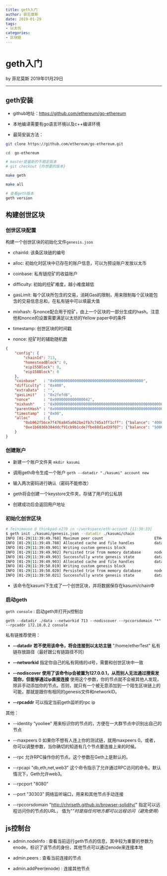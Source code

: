 ```yaml
---
title: geth入门
author: 菲尼莫斯
date: 2019-01-29
tags:
- 以太坊
categories:
- 区块链
---
```


# geth入门

by 菲尼莫斯 2019年01月29日

---

## geth安装

* github地址：https://github.com/ethereum/go-ethereum

* 本地编译需要有go语言环境以及c++编译环境

* 最简安装方法：
```bash
git clone https://github.com/ethereum/go-ethereum.git

cd  go-ethereum

# master是最新的不稳定版本
# git checkout {你想要的版本}

make geth

make all

# 查看geth版本
geth version
```

## 构建创世区块

### 创世区块配置

构建一个创世区块的初始化文件`genesis.json`

* chainId: 该条区块链的编号

* alloc: 初始化时区块中已存在的账户信息，可以为预设账户发放以太币

* coinbase: 私有链挖矿的收益账户

* difficulty: 初始的挖矿难度，越小难度越低

* gasLimit: 每个区块所包含的交易，消耗Gas的限制，用来限制每个区块能包含的交易信息总和，在私有链中可以填最大值

* mixhash: 与nonce配合用于挖矿，由上一个区块的一部分生成的hash。注意他和nonce的设置需要满足以太坊的Yellow paper中的条件

* timestamp: 创世区块的时间戳

* nonce: 挖矿时的辅助随机数

```json
{
    "config": {
        "chainId": 713,
        "homesteadBlock": 0,
        "eip155Block": 0,
        "eip158Block": 0
    },
    "coinbase"   : "0x0000000000000000000000000000000000000000",
    "difficulty" : "0x400",
    "extraData"  : "",
    "gasLimit"   : "0x2fefd8",
    "nonce"      : "0x0000000000000042",
    "mixhash"    : "0x0000000000000000000000000000000000000000000000000000000000000000",
    "parentHash" : "0x0000000000000000000000000000000000000000000000000000000000000000",
    "timestamp"  : "0x00",
    "alloc"      : {
        "0xb962f56ce7f476a845a062be2fb7c745a3ff1cff": {"balance": "4000000000000000000"},
        "0xe1b6036b384ddcf91cb9b1cde7fbe88d1ad39f07": {"balance": "5000000000000000000"}
    }
}

```

### 创建账户

* 新建一个账户文件夹 `mkdir kasumi`

* 调用geth命令生成一个账户 `geth --datadir "./kasumi" account new`

* 输入两次密码进行确认（密码不能修改）

* geth将会创建一个keystore文件夹，存储了用户的公私钥

* 创建成功后会返回用户地址

### 初始化创世区块

```bash
# feinimouse @ thinkpad-x270 in ~/workspace/eth-account [11:38:33]
$ geth init ./kasumi/genesis.json --datadir ./kasumi/chain
INFO [01-29|11:39:49.768] Maximum peer count                       ETH=25 LES=0 total=25
INFO [01-29|11:39:49.788] Allocated cache and file handles         database=/home/feinimouse/workspace/eth-account/kasumi/chain/geth/chaindata cache=16 handles=16
INFO [01-29|11:39:49.901] Writing custom genesis block
INFO [01-29|11:39:49.902] Persisted trie from memory database      nodes=3 size=409.00B time=234.956µs gcnodes=0 gcsize=0.00B gctime=0s livenodes=1 livesize=0.00B
INFO [01-29|11:39:49.903] Successfully wrote genesis state         database=chaindata                                                          hash=0e5c4c…bcf45a
INFO [01-29|11:39:49.903] Allocated cache and file handles         database=/home/feinimouse/workspace/eth-account/kasumi/chain/geth/lightchaindata cache=16 handles=16
INFO [01-29|11:39:50.019] Writing custom genesis block
INFO [01-29|11:39:50.020] Persisted trie from memory database      nodes=3 size=409.00B time=194.026µs gcnodes=0 gcsize=0.00B gctime=0s livenodes=1 livesize=0.00B
INFO [01-29|11:39:50.021] Successfully wrote genesis state         database=lightchaindata                                                          hash=0e5c4c…bcf45a
```

* 该命令在kasumi下生成了一个创世区块，并将数据保存在kasumi/chain中

### 启动geth

`geth console` : 启动geth并打开js控制台

`geth --datadir ./data --networkid 713 --nodiscover --rpccorsdomain "*" --rpcaddr 172.18.0.2 console`

私有链推荐使用：

* **--datadir** **若不使用该命令，将会连接到以太坊主链** "/home/etherTest" 私有链存放路径（最好跟公有链路径不同）

* **--networkid** 指定你自己的私有网络的id号，需要和创世区块中一致

* **--nodiscover** **使用了该命令ip会被置为127.0.0.1，从而别人无法通过搜索发现你，但能够通过ip直接连接** 使用这个参数，你的节点就不会被其他人发现，除非手动添加你的节点。否则，就只有一个被无意添加到一个陌生区块链上的可能，那就是跟你有相同的genesis文件和networkID。

* **--rpcaddr** 可以指定当前geth监听的rpc ip

其他：

* --identity “yooliee" 用来标识你的节点的，方便在一大群节点中识别出自己的节点

* --maxpeers 0 如果你不想有人连上你的测试链，就用maxpeers 0。或者，你可以调整参数，当你确切的知道有几个节点要连接上来的时候。

* --rpc 允许RPC操作你的节点。这个参数在Geth上是默认的。

* --rpcapi "db,eth,net,web3" 这个命令指示了允许通过RPC访问的命令。默认情况下，Geth允许web3。

* --rpcport "8080"

* --port "30303" 网络监听端口，用来和其他节点手动连接

* --rpccorsdomain "http://chriseth.github.io/browser-solidity/" 指定可以远程访问你的节点的URL， 值为"*"时是指任何地方都可以远程访问（避免使用*）

## js控制台

* admin.nodeInfo : 查看当前运行geth节点的信息，其中较为重要的参数为enode，标识了该节点的身份，其他节点可以通过enode来连接本地

* admin.peers : 查看当前连接的节点

* admin.addPeer(enode) : 连接其他节点



